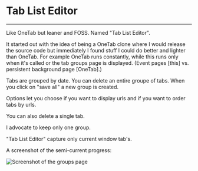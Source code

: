 # Tab List Editor

---

Like OneTab but leaner and FOSS.  Named "Tab List Editor".

It started out with the idea of being a OneTab clone where I would release the
source code but immediately I found stuff I could do better and lighter than
OneTab.  For example OneTab runs constantly, while this runs only when it's
called or the tab groups page is displayed.  (Event pages [this] vs. persistent
background page [OneTab].)

Tabs are grouped by date. You can delete an entire groupe of tabs. When you click on "save all" a new group is created.

Options let you choose if you want to display urls and if you want to order tabs by urls.

You can also delete a single tab.

I advocate to keep only one group.

"Tab List Editor" capture only current window tab's.

A screenshot of the semi-current progress:

![Screenshot of the groups page](/images/screenshot.jpg)


